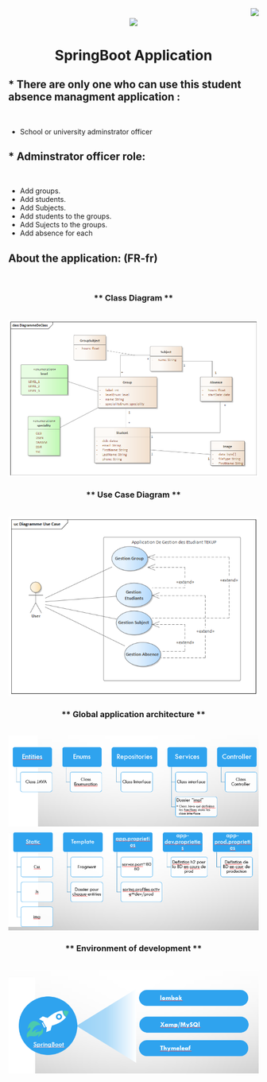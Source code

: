   
<img align="right" src="https://visitor-badge.laobi.icu/badge?page_id=BenHmidaMohammadAli.Student-Absence-Managment">
<h6 align="center">
  <a href="https://git.io/typing-svg">
    <img src="https://readme-typing-svg.herokuapp.com/?lines=Hello,+There!+👋;Development+of+an+;management+software;for+a+bank+;account+managment&center=true&size=30">
  </a>
</h6> 
 
<h1 align="center"> SpringBoot Application </h1>

<h2> * There are only one who can use this student absence managment application : </h2></br>

- School or university adminstrator officer </br>

<h2> * Adminstrator officer role: </h2> </br>

- Add groups.
- Add students.
- Add Subjects.
- Add students to the groups.
- Add Sujects to the groups. 
- Add absence for each 

<h2> About the application: (FR-fr) </h2></br>

<h3 align="center"> ** Class Diagram ** </h3>  </br>
<img src="./img/D_Class.png">

<h3 align="center"> ** Use Case Diagram ** </h3>  </br>
<img src="./img/D_UC.png">

<h3 align="center"> ** Global application architecture  ** </h3>  </br>
<img src="./img/Arch.png">
<img src="./img/Arch2.png">

<h3 align="center"> ** Environment of development ** </h3>  </br>
<img src="./img/Env.png">